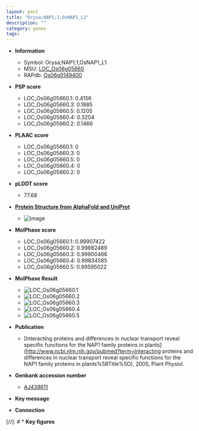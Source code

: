 ```yaml
---
layout: post
title: "Orysa;NAP1;1,OsNAP1_L1"
description: ""
category: genes
tags: 
---
```


* **Information**  
    + Symbol: Orysa;NAP1;1,OsNAP1_L1  
    + MSU: [LOC_Os06g05660](http://rice.plantbiology.msu.edu/cgi-bin/ORF_infopage.cgi?orf=LOC_Os06g05660)  
    + RAPdb: [Os06g0149400](http://rapdb.dna.affrc.go.jp/viewer/gbrowse_details/irgsp1?name=Os06g0149400)  

* **PSP score**  
    + LOC_Os06g05660.1: 0.4156 
    + LOC_Os06g05660.3: 0.1885 
    + LOC_Os06g05660.5: 0.1205 
    + LOC_Os06g05660.4: 0.3204 
    + LOC_Os06g05660.2: 0.1466 

* **PLAAC score**  
    + LOC_Os06g05660.1: 0 
    + LOC_Os06g05660.3: 0 
    + LOC_Os06g05660.5: 0 
    + LOC_Os06g05660.4: 0 
    + LOC_Os06g05660.2: 0 

* **pLDDT score**
    + 77.68

* **[Protein Structure from AlphaFold and UniProt](https://www.uniprot.org/uniprotkb/Q5VND6/entry#structure)**
    + ![image](https://ricepsp.github.io/images/Q5/AF-Q5VND6-F1.png)

* **MolPhase score**
    + LOC_Os06g05660.1: 0.99907422
    + LOC_Os06g05660.2: 0.99882489
    + LOC_Os06g05660.3: 0.99900466
    + LOC_Os06g05660.4: 0.99834585
    + LOC_Os06g05660.5: 0.99595022

* **MolPhase Result**
    + ![LOC_Os06g05660.1](https://304243504.github.io/Pictures/LOC_Os06g/LOC_Os06g05660.1.png)
    + ![LOC_Os06g05660.2](https://304243504.github.io/Pictures/LOC_Os06g/LOC_Os06g05660.2.png)
    + ![LOC_Os06g05660.3](https://304243504.github.io/Pictures/LOC_Os06g/LOC_Os06g05660.3.png)
    + ![LOC_Os06g05660.4](https://304243504.github.io/Pictures/LOC_Os06g/LOC_Os06g05660.4.png)
    + ![LOC_Os06g05660.5](https://304243504.github.io/Pictures/LOC_Os06g/LOC_Os06g05660.5.png)

* **Publication**  
    + [Interacting proteins and differences in nuclear transport reveal specific functions for the NAP1 family proteins in plants](http://www.ncbi.nlm.nih.gov/pubmed?term=Interacting proteins and differences in nuclear transport reveal specific functions for the NAP1 family proteins in plants%5BTitle%5D), 2005, Plant Physiol.

* **Genbank accession number**  
    + [AJ438611](http://www.ncbi.nlm.nih.gov/nuccore/AJ438611)

* **Key message**  

* **Connection**  

[//]: # * **Key figures**  


